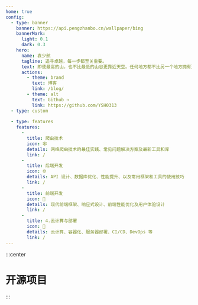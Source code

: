 ```yaml
---
home: true
config:
  - type: banner
    banner: https://api.pengzhanbo.cn/wallpaper/bing
    bannerMark:
      light: 0.1
      dark: 0.3
    hero:
      name: 袁少航
      tagline: 追寻卓越，每一步都至关重要。
      text: 即使最高的山，也不比最低的山谷更靠近天空。任何地方都不比另一个地方拥有更多的天空。
      actions:
        - theme: brand
          text: 博客
          link: /blog/
        - theme: alt
          text: Github →
          link: https://github.com/YSH0313
  - type: custom
  
  - type: features
    features:
      -
        title: 爬虫技术
        icon: 🕸️
        details: 网络爬虫技术的最佳实践、常见问题解决方案及最新工具和库
        link: /
      -
        title: 后端开发
        icon: 🌐
        details: API 设计、数据库优化、性能提升、以及常用框架和工具的使用技巧
        link: /
      -
        title: 前端开发
        icon: 🦋
        details: 现代前端框架、响应式设计、前端性能优化及用户体验设计
        link: /
      -
        title: 4.云计算与部署
        icon: 💠
        details: 云计算、容器化、服务器部署、CI/CD、DevOps 等
        link: /
---
```


:::center
# 开源项目
:::

<CardGrid>
  <RepoCard repo="YSH0313/HunterX" />
  <RepoCard repo="YSH0313/pacer" />
</CardGrid>
